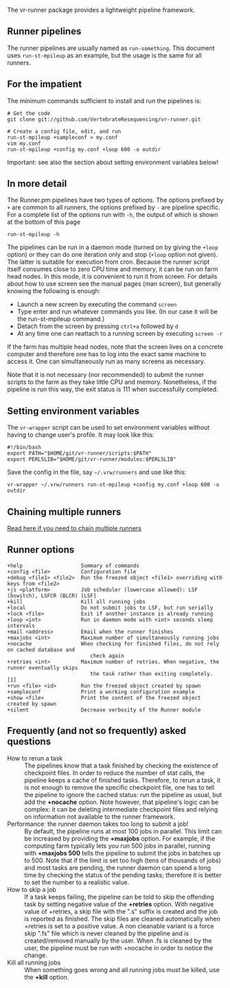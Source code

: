 The vr-runner package provides a lightweight pipeline framework.

Runner pipelines
----------------
The runner pipelines are usually named as `run-something`. This document uses
`run-st-mpileup` as an example, but the usage is the same for all runners. 

For the impatient
-----------------
The minimum commands sufficient to install and run the pipelines is:

    # Get the code
    git clone git://github.com/VertebrateResequencing/vr-runner.git

    # Create a config file, edit, and run
    run-st-mpileup +sampleconf > my.conf
    vim my.conf
    run-st-mpileup +config my.conf +loop 600 -o outdir

Important: see also the section about setting environment variables below!

In more detail
--------------
The Runner.pm pipelines have two types of options. The options prefixed by `+` are common to all runners, the options prefixed by `-` are pipeline specific. For a complete list of the options run with `-h`, the output of which is shown at the bottom of this page

    run-st-mpileup -h

The pipelines can be run in a daemon mode (turned on by giving the `+loop` option) or they can do one iteration only and stop (`+loop` option not given). The latter is suitable for execution from cron. Because the runner script itself consumes close to zero CPU time and memory, it can be run on farm head nodes. In this mode, it is convenient to run it from screen. For details about how to use screen see the manual pages (man screen), but generally knowing the following is enough:

  * Launch a new screen by executing the command `screen`
  * Type enter and run whatever commands you like. (In our case it will be the run-st-mpileup command.)
  * Detach from the screen by pressing `ctrl+a` followed by `d`
  * At any time one can reattach to a running screen by executing `screen -r`

If the farm has multiple head nodes, note that the screen lives on a concrete computer and therefore one has to log into the exact same machine to access it. One can simultaneously run as many screens as necessary.

Note that it is not necessary (nor recommended) to submit the runner scripts to the farm as they take little CPU and memory. Nonetheless, if the pipeline is run this way, the exit status is 111 when successfully completed. 

Setting environment variables
-----------------------------
The `vr-wrapper` script can be used to set environment variables without having
to change user's profile. It may look like this:

    #!/bin/bash
    export PATH="$HOME/git/vr-runner/scripts:$PATH"
    export PERL5LIB="$HOME/git/vr-runner/modules:$PERL5LIB"

Save the config in the file, say `~/.vrw/runners` and use like this:

    vr-wrapper ~/.vrw/runners run-st-mpileup +config my.conf +loop 600 -o outdir


Chaining multiple runners
-------------------------
[Read here if you need to chain multiple runners](chaining-runners.md)


Runner options
--------------

    +help                   Summary of commands
    +config <file>          Configuration file
    +debug <file1> <file2>  Run the freezed object <file1> overriding with keys from <file2>
    +js <platform>          Job scheduler (lowercase allowed): LSF (bswitch), LSFCR (BLCR) [LSF]
    +kill                   Kill all running jobs
    +local                  Do not submit jobs to LSF, but run serially
    +lock <file>            Exit if another instance is already running
    +loop <int>             Run in daemon mode with <int> seconds sleep intervals
    +mail <address>         Email when the runner finishes
    +maxjobs <int>          Maximum number of simultaneously running jobs
    +nocache                When checking for finished files, do not rely on cached database and 
                               check again
    +retries <int>          Maximum number of retries. When negative, the runner eventually skips
                               the task rather than exiting completely. [1]
    +run <file> <id>        Run the freezed object created by spawn
    +sampleconf             Print a working configuration example
    +show <file>            Print the content of the freezed object created by spawn
    +silent                 Decrease verbosity of the Runner module

Frequently (and not so frequently) asked questions
--------------------------------------------------
<dl>
<dt>How to rerun a task</dt>
<dd>The pipelines know that a task finished by checking the existence of
checkpoint files. In order to reduce the number of stat calls, the pipeline
keeps a cache of finished tasks. Therefore, to rerun a task, it is not enough
to remove the specific checkpoint file, one has to tell the pipeline to ignore
the cached status: run the pipeline as usual, but add the <b>+nocache</b>
option. Note however, that pipeline's logic can be complex: it can be deleting
intermediate checkpoint files and relying on information not available to the
runner framework.
</dd>

<dt>Performance: the runner daemon takes too long to submit a job!</dt>
<dd>By default, the pipeline runs at most 100 jobs in parallel. This limit
can be increased by providing the <b>+maxjobs</b> option. 
For example, if the computing farm typically lets you run 500 jobs in parallel, running
with <b>+maxjobs 500</b> tells the pipeline to submit the jobs in batches up to 500.
Note that if the limit is set too high (tens of thousands of jobs) and most tasks
are pending, the runner daemon can spend a long time by checking the status of the
pending tasks; therefore it is better to set the number to a realistic value.
</dd>

<dt>How to skip a job</dt>
<dd>If a task keeps failing, the pipeline can be told to skip the offending task by setting negative value of the <b>+retries</b> option. With negative value of +retries, a skip file with the ".s" suffix is created and the job is reported as finished. The skip files are cleaned automatically when +retries is set to a positive value. A non cleanable variant is a force skip ".fs" file which is never cleaned by the pipeline and is created/removed manually by the user. When .fs is cleaned by the user, the pipeline must be run with +nocache in order to notice the change.
</dd>

<dt>Kill all running jobs</dt>
<dd>When something goes wrong and all running jobs must be killed, use the <b>+kill</b> option.
</dd>
</dl>


